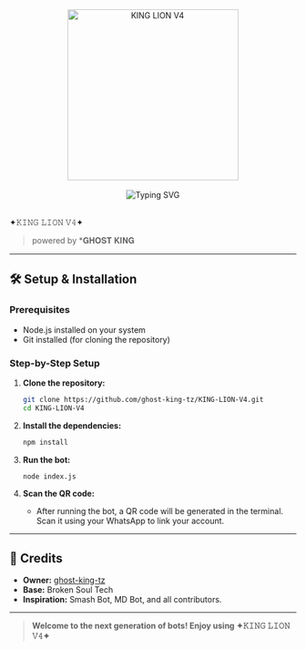 <div align="center">
  <img src="https://files.catbox.moe/gfvjb5.mp4" alt="KING LION V4" width="300"/>
</div>

<br>

<div align="center">
  <img src="https://readme-typing-svg.demolab.com?font=Source+Code+Pro&size=40&duration=3000&pause=700&color=00CED1&center=true&vCenter=true&width=1000&height=90&lines=✦𝙺𝙸𝙽𝙶+𝙻𝙸𝙾𝙽+𝚅𝟺✦:+THE+ULTIMATE+BOT;🩸+FULLY-LOADED,+FAST+＆+SMART+🩸;🩸+POWERED+BY+BROKEN+SOUL+TECH+🩸;🩸+WELCOME+TO+THE+NEXT+GEN+BOT+AGE+🩸" alt="Typing SVG" />
</div>

<br>

✦𝙺𝙸𝙽𝙶 𝙻𝙸𝙾𝙽 𝚅𝟺✦  
> powered by *𝐆𝐇𝐎𝐒𝐓 𝐊𝐈𝐍𝐆

---

## 🛠️ Setup & Installation

### Prerequisites

- Node.js installed on your system
- Git installed (for cloning the repository)

### Step-by-Step Setup

1. **Clone the repository:**

    ```bash
    git clone https://github.com/ghost-king-tz/KING-LION-V4.git
    cd KING-LION-V4
    ```

2. **Install the dependencies:**

    ```bash
    npm install
    ```

3. **Run the bot:**

    ```bash
    node index.js
    ```

4. **Scan the QR code:**
   - After running the bot, a QR code will be generated in the terminal. Scan it using your WhatsApp to link your account.

---

## 👑 Credits

- **Owner:** [ghost-king-tz](https://github.com/ghost-king-tz)
- **Base:** Broken Soul Tech  
- **Inspiration:** Smash Bot, MD Bot, and all contributors.

---

> **Welcome to the next generation of bots! Enjoy using ✦𝙺𝙸𝙽𝙶 𝙻𝙸𝙾𝙽 𝚅𝟺✦**
> 
